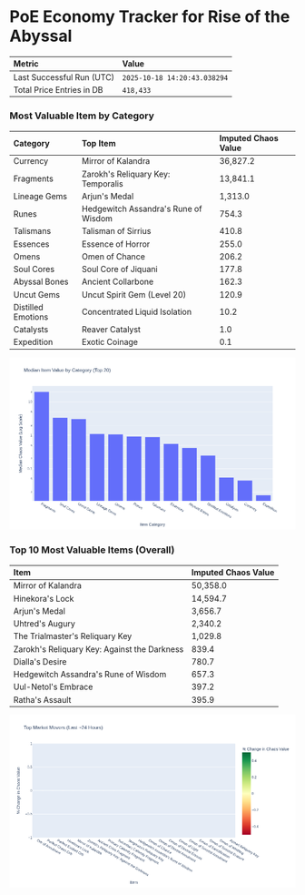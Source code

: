 # PoE Economy Tracker for Rise of the Abyssal

<!-- START_MAINTENANCE -->
| Metric | Value |
|:---|:---|
| Last Successful Run (UTC) | `2025-10-18 14:20:43.038294` |
| Total Price Entries in DB | `418,433` |

<!-- END_MAINTENANCE -->

<!-- START_DATAFRAME_DEBUG -->
<!-- END_DATAFRAME_DEBUG -->

<!-- START_CATEGORY_ANALYSIS -->
### Most Valuable Item by Category
| Category | Top Item | Imputed Chaos Value |
| :--- | :--- | :--- |
| Currency | Mirror of Kalandra | 36,827.2 |
| Fragments | Zarokh's Reliquary Key: Temporalis | 13,841.1 |
| Lineage Gems | Arjun's Medal | 1,313.0 |
| Runes | Hedgewitch Assandra's Rune of Wisdom | 754.3 |
| Talismans | Talisman of Sirrius | 410.8 |
| Essences | Essence of Horror | 255.0 |
| Omens | Omen of Chance | 206.2 |
| Soul Cores | Soul Core of Jiquani | 177.8 |
| Abyssal Bones | Ancient Collarbone | 162.3 |
| Uncut Gems | Uncut Spirit Gem (Level 20) | 120.9 |
| Distilled Emotions | Concentrated Liquid Isolation | 10.2 |
| Catalysts | Reaver Catalyst | 1.0 |
| Expedition | Exotic Coinage | 0.1 |


![Category Analysis Chart](charts/category_analysis.png)
<!-- END_ANALYSIS -->

<!-- START_ANALYSIS -->
### Top 10 Most Valuable Items (Overall)
| Item | Imputed Chaos Value |
| :--- | :--- |
| Mirror of Kalandra | 50,358.0 |
| Hinekora's Lock | 14,594.7 |
| Arjun's Medal | 3,656.7 |
| Uhtred's Augury | 2,340.2 |
| The Trialmaster's Reliquary Key | 1,029.8 |
| Zarokh's Reliquary Key: Against the Darkness | 839.4 |
| Dialla's Desire | 780.7 |
| Hedgewitch Assandra's Rune of Wisdom | 657.3 |
| Uul-Netol's Embrace | 397.2 |
| Ratha's Assault | 395.9 |


![Market Movers Chart](charts/market_movers.png)
<!-- END_ANALYSIS -->
